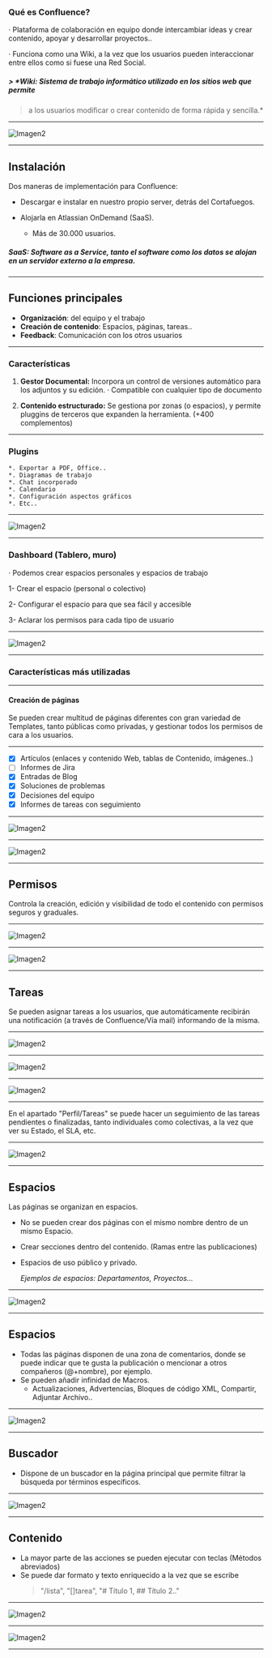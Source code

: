 ### Qué es Confluence?
· Plataforma de colaboración en equipo donde intercambiar ideas y crear 
contenido, apoyar y desarrollar proyectos..

· Funciona como una Wiki, a la vez que los usuarios pueden interaccionar entre
ellos como si fuese una Red Social.

##### > *Wiki: Sistema de trabajo informático utilizado en los sitios web que permite
> a los usuarios modificar o crear contenido de forma rápida y sencilla.*

---

![Imagen2](/Imagenes/confluence.jpg)

---

## **Instalación**
Dos maneras de implementación para Confluence:
- Descargar e instalar en nuestro propio server, detrás del Cortafuegos.

- Alojarla en Atlassian OnDemand (SaaS). 
	- Más de 30.000 usuarios.

##### *SaaS: Software as a Service, tanto el software como los datos se alojan en un servidor externo a la empresa.*

---

## **Funciones principales**
* **Organización**: del equipo y el trabajo
* **Creación de contenido**: Espacios, páginas, tareas..
* **Feedback**: Comunicación con los otros usuarios

---

### **Características**
1. **Gestor Documental:** Incorpora un control de versiones automático
para los adjuntos y su edición. 
	· Compatible con cualquier tipo de documento

2. **Contenido estructurado:** Se gestiona por zonas (o espacios), y permite pluggins
de terceros que expanden la herramienta. (+400 complementos)

---

### Plugins 

	*. Exportar a PDF, Office..
	*. Diagramas de trabajo
	*. Chat incorporado
	*. Calendario
	*. Configuración aspectos gráficos
	*. Etc..

---

![Imagen2](/Imagenes/Ejemplopag2.png)

---

### **Dashboard (Tablero, muro)**
· Podemos crear espacios personales y espacios de trabajo

1- Crear el espacio (personal o colectivo)

2- Configurar el espacio para que sea fácil y accesible

3- Aclarar los permisos para cada tipo de usuario

---

![Imagen2](/Imagenes/Dashboard.png)

---

### **Características más utilizadas**

---

#### Creación de páginas

Se pueden crear multitud de páginas diferentes con gran variedad de Templates,
tanto públicas como privadas, y gestionar todos los permisos de cara a los usuarios.

---

- [X] Artículos (enlaces y contenido Web, tablas de Contenido, imágenes..)
- [  ] Informes de Jira
- [X] Entradas de Blog
- [X] Soluciones de problemas
- [X] Decisiones del equipo
- [X] Informes de tareas con seguimiento

---

![Imagen2](/Imagenes/Createpag.png)

---

![Imagen2](/Imagenes/Createpag2.png)

---

## **Permisos**

Controla la creación, edición y visibilidad de todo el contenido
con permisos seguros y graduales.

---

![Imagen2](/Imagenes/Permisos2.png)

---

![Imagen2](/Imagenes/Permisos.png)

---

## **Tareas**
Se pueden asignar tareas a los usuarios, que automáticamente recibirán
una notificación (a través de Confluence/Vía mail) informando de la misma.

---

![Imagen2](/Imagenes/Tareas3.png)

---

![Imagen2](/Imagenes/Ejemplopag.png)

---

![Imagen2](/Imagenes/Notificaciones.png)

---

En el apartado "Perfil/Tareas" se puede hacer un seguimiento de las tareas pendientes o finalizadas, tanto individuales como colectivas, a la vez que ver su Estado, el SLA, etc.

---

![Imagen2](/Imagenes/tareas4.png)

---

## **Espacios**
Las páginas se organizan en espacios.
* No se pueden crear dos páginas con el mismo nombre dentro de un mismo Espacio.
* Crear secciones dentro del contenido. (Ramas entre las publicaciones)
* Espacios de uso público y privado.

	_Ejemplos de espacios: Departamentos, Proyectos..._

---

![Imagen2](/Imagenes/Espacios2.png)

---

## **Espacios**
- Todas las páginas disponen de una zona de comentarios, donde se puede indicar
que te gusta la publicación o mencionar a otros compañeros (@+nombre), por ejemplo.
- Se pueden añadir infinidad de Macros.
	- Actualizaciones, Advertencias, Bloques de código XML, Compartir, Adjuntar Archivo..

---

![Imagen2](/Imagenes/Macrocoment.png)

---

## **Buscador**
- Dispone de un buscador en la página principal que permite filtrar la búsqueda por
términos específicos.

---

![Imagen2](/Imagenes/Busqueda.png)

---

## Contenido

- La mayor parte de las acciones se pueden ejecutar con teclas (Métodos abreviados)
- Se puede dar formato y texto enriquecido a la vez que se escribe
	> "/lista", "[]tarea", "# Título 1, ## Título 2.."

---

![Imagen2](/Imagenes/enriquecido.png)

---

![Imagen2](/Imagenes/fin.png)

---























